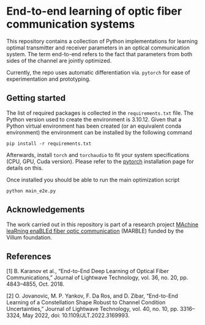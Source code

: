 # End-to-end learning of optic fiber communication systems
This repository contains a collection of Python implementations for learning optimal transmitter and receiver parameters in an optical communication system. The term end-to-end refers to the fact that parameters from both sides of the channel are jointly optimized.

Currently, the repo uses automatic differentiation via. `pytorch` for ease of experimentation and prototyping.

## Getting started
The list of required packages is collected in the `requirements.txt` file. The Python version used to create the environment is 3.10.12.
Given that a Python virtual environment has been created (or an equivalent conda environment) the environment can be installed by the following command

```
pip install -r requirements.txt
```

Afterwards, install `torch` and `torchaudio` to fit your system specifications (CPU, GPU, Cuda version).
Please refer to the [pytorch](https://pytorch.org/get-started/locally/) installation page for details on this. 

Once installed you should be able to run the main optimization script

```
python main_e2e.py
```

## Acknowledgements
The work carried out in this repository is part of a research project [MAchine leaRning enaBLEd fiber optic communication](https://veluxfoundations.dk/en/villum-synergy-2021) (MARBLE) funded by the Villum foundation.

## References

[1] B. Karanov et al., “End-to-End Deep Learning of Optical Fiber Communications,” Journal of Lightwave Technology, vol. 36, no. 20, pp. 4843–4855, Oct. 2018.

[2] O. Jovanovic, M. P. Yankov, F. Da Ros, and D. Zibar, “End-to-End Learning of a Constellation Shape Robust to Channel Condition Uncertainties,” Journal of Lightwave Technology, vol. 40, no. 10, pp. 3316–3324, May 2022, doi: 10.1109/JLT.2022.3169993.


